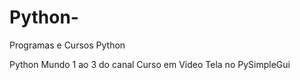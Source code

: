# Python-
Programas e Cursos Python

Python Mundo 1 ao 3 do canal Curso em Video
Tela no PySimpleGui
